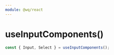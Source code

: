 ```yaml
---
module: @wq/react
---
```


# useInputComponents()


```js
const { Input, Select } = useInputComponents();
```
